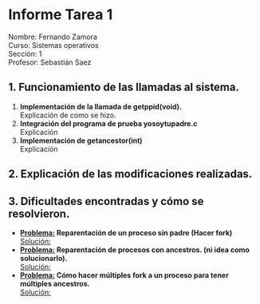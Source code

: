 # Informe Tarea 1
Nombre: Fernando Zamora\
Curso: Sistemas operativos\
Sección: 1\
Profesor: Sebastián Saez


## 1. Funcionamiento de las llamadas al sistema.
  <ol>
    <li>
      <strong>
        Implementación de la llamada de getppid(void).
      </strong> <br>
    Explicación de como se hizo.
    </li>
    <li>
      <strong>
        Integración del programa de prueba yosoytupadre.c
      </strong> <br>
    Explicación
    </li>
    <li>
      <strong>
        Implementación de getancestor(int)
      </strong> <br> 
    Explicación
    </li>
  </ol>

## 2. Explicación de las modificaciones realizadas.


## 3. Dificultades encontradas y cómo se resolvieron.
  - <strong><u>Problema:</u> Reparentación de un proceso sin padre (Hacer fork)</strong>\
    <u>Solución:</u>
  - **<u>Problema:</u> Reparentación de procesos con ancestros. (ni idea como solucionarlo).**\
    <u>Solución:</u>
  - **<u>Problema:</u> Cómo hacer múltiples fork a un proceso para tener múltiples ancestros.**\
    <u>Solución:</u>